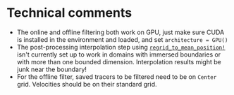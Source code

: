 # Technical comments

- The online and offline filtering both work on GPU, just make sure CUDA is installed in the environment and loaded, and set `architecture = GPU()`
- The post-processing interpolation step using [`regrid_to_mean_position!`](@ref "regrid_to_mean_position!") isn't currently set up to work in domains with immersed boundaries or with more than one bounded dimension. Interpolation results might be junk near the boundary!
- For the offline filter, saved tracers to be filtered need to be on `Center` grid. Velocities should be on their standard grid. 